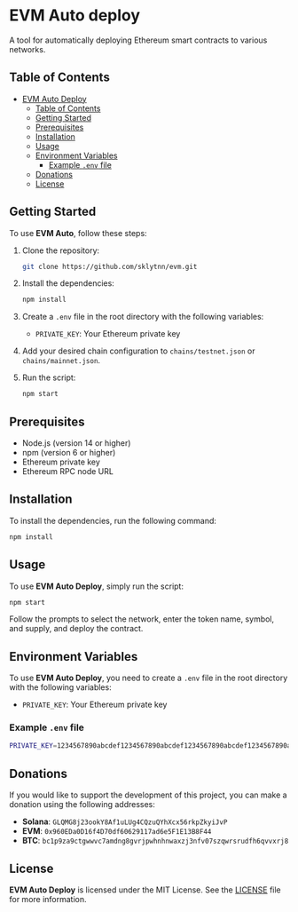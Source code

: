 # EVM Auto deploy

A tool for automatically deploying Ethereum smart contracts to various networks.

## Table of Contents

- [EVM Auto Deploy](#evm-auto-deploy)
  - [Table of Contents](#table-of-contents)
  - [Getting Started](#getting-started)
  - [Prerequisites](#prerequisites)
  - [Installation](#installation)
  - [Usage](#usage)
  - [Environment Variables](#environment-variables)
    - [Example `.env` file](#example-env-file)
  - [Donations](#donations)
  - [License](#license)

## Getting Started

To use **EVM Auto**, follow these steps:

1. Clone the repository:

   ```bash
   git clone https://github.com/sklytnn/evm.git
   ```

2. Install the dependencies:

   ```bash
   npm install
   ```

3. Create a `.env` file in the root directory with the following variables:
   - `PRIVATE_KEY`: Your Ethereum private key

4. Add your desired chain configuration to `chains/testnet.json` or `chains/mainnet.json`.

5. Run the script:

   ```bash
   npm start
   ```

## Prerequisites

- Node.js (version 14 or higher)
- npm (version 6 or higher)
- Ethereum private key
- Ethereum RPC node URL

## Installation

To install the dependencies, run the following command:

```bash
npm install
```

## Usage

To use **EVM Auto Deploy**, simply run the script:

```bash
npm start
```

Follow the prompts to select the network, enter the token name, symbol, and supply, and deploy the contract.

## Environment Variables

To use **EVM Auto Deploy**, you need to create a `.env` file in the root directory with the following variables:

- `PRIVATE_KEY`: Your Ethereum private key

### Example `.env` file

```bash
PRIVATE_KEY=1234567890abcdef1234567890abcdef1234567890abcdef1234567890abcdef
```

## Donations

If you would like to support the development of this project, you can make a donation using the following addresses:

- **Solana**: `GLQMG8j23ookY8Af1uLUg4CQzuQYhXcx56rkpZkyiJvP`
- **EVM**: `0x960EDa0D16f4D70df60629117ad6e5F1E13B8F44`
- **BTC**: `bc1p9za9ctgwwvc7amdng8gvrjpwhnhnwaxzj3nfv07szqwrsrudfh6qvvxrj8`

## License

**EVM Auto Deploy** is licensed under the MIT License. See the [LICENSE](./LICENSE) file for more information.
